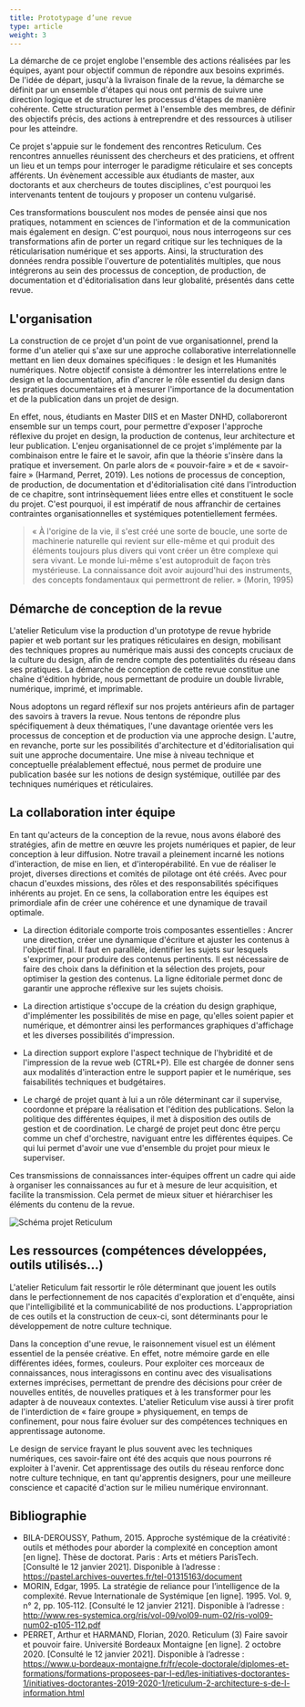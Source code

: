 ```yaml
---
title: Prototypage d’une revue
type: article
weight: 3
---
```


La démarche de ce projet englobe l'ensemble des actions réalisées par les équipes, ayant pour objectif commun de répondre aux besoins exprimés. De l'idée de départ, jusqu'à la livraison finale de la revue, la démarche se définit par un ensemble d'étapes qui nous ont permis de suivre une direction logique et de structurer les processus d'étapes de manière cohérente. Cette structuration permet à l'ensemble des membres, de définir des objectifs précis, des actions à entreprendre et des ressources à utiliser pour les atteindre.

Ce projet s'appuie sur le fondement des rencontres Reticulum. Ces rencontres annuelles réunissent des chercheurs et des praticiens, et offrent un lieu et un temps pour interroger le paradigme réticulaire et ses concepts afférents. Un évènement accessible aux étudiants de master, aux doctorants et aux chercheurs de toutes disciplines, c'est pourquoi les intervenants tentent de toujours y proposer un contenu vulgarisé.

Ces transformations bousculent nos modes de pensée ainsi que nos pratiques, notamment en sciences de l'information et de la communication mais également en design. C'est pourquoi, nous nous interrogeons sur ces transformations afin de porter un regard critique sur les techniques de la réticularisation numérique et ses apports. Ainsi, la structuration des données rendra possible l'ouverture de potentialités multiples, que nous intégrerons au sein des processus de conception, de production, de documentation et d'éditorialisation dans leur globalité, présentés dans cette revue.

## L'organisation

La construction de ce projet d'un point de vue organisationnel, prend la forme d'un atelier qui s'axe sur une approche collaborative interrelationnelle mettant en lien deux domaines spécifiques : le design et les Humanités numériques. Notre objectif consiste à démontrer les interrelations entre le design et la documentation, afin d'ancrer le rôle essentiel du design dans les pratiques documentaires et à mesurer l'importance de la documentation et de la publication dans un projet de design.

En effet, nous, étudiants en Master DIIS et en Master DNHD, collaboreront ensemble sur un temps court, pour permettre d'exposer l'approche réflexive du projet en design, la production de contenus, leur architecture et leur publication. L'enjeu organisationnel de ce projet s'implémente par la combinaison entre le faire et le savoir, afin que la théorie s'insère dans la pratique et inversement. On parle alors de « pouvoir-faire » et de « savoir-faire » (Harmand, Perret, 2019). Les notions de processus de conception, de production, de documentation et d'éditorialisation cité dans l'introduction de ce chapitre, sont intrinsèquement liées entre elles et constituent le socle du projet. C'est pourquoi, il est impératif de nous affranchir de certaines contraintes organisationnelles et systémiques potentiellement fermées.

> « À l'origine de la vie, il s'est créé une sorte de boucle, une sorte de machinerie naturelle qui revient sur elle-même et qui produit des éléments toujours plus divers qui vont créer un être complexe qui sera vivant. Le monde lui-même s'est autoproduit de façon très mystérieuse. La connaissance doit avoir aujourd'hui des instruments, des concepts fondamentaux qui permettront de relier. » (Morin, 1995)

## Démarche de conception de la revue

L'atelier Reticulum vise la production d'un prototype de revue hybride papier et web portant sur les pratiques réticulaires en design, mobilisant des techniques propres au numérique mais aussi des concepts cruciaux de la culture du design, afin de rendre compte des potentialités du réseau dans ses pratiques. La démarche de conception de cette revue constitue une chaîne d'édition hybride, nous permettant de produire un double livrable, numérique, imprimé, et imprimable.

Nous adoptons un regard réflexif sur nos projets antérieurs afin de partager des savoirs à travers la revue. Nous tentons de répondre plus spécifiquement à deux thématiques, l'une davantage orientée vers les processus de conception et de production via une approche design. L'autre, en revanche, porte sur les possibilités d'architecture et d'éditorialisation qui suit une approche documentaire. Une mise à niveau technique et conceptuelle préalablement effectué, nous permet de produire une publication basée sur les notions de design systémique, outillée par des techniques numériques et réticulaires.

## La collaboration inter équipe

En tant qu'acteurs de la conception de la revue, nous avons élaboré des stratégies, afin de mettre en œuvre les projets numériques et papier, de leur conception à leur diffusion. Notre travail a pleinement incarné les notions d'interaction, de mise en lien, et d'interopérabilité. En vue de réaliser le projet, diverses directions et comités de pilotage ont été créés. Avec pour chacun d'euxdes missions, des rôles et des responsabilités spécifiques inhérents au projet. En ce sens, la collaboration entre les équipes est primordiale afin de créer une cohérence et une dynamique de travail optimale.

- La direction éditoriale comporte trois composantes essentielles : Ancrer une direction, créer une dynamique d'écriture et ajuster les contenus à l'objectif final. Il faut en parallèle, identifier les sujets sur lesquels s'exprimer, pour produire des contenus pertinents. Il est nécessaire de faire des choix dans la définition et la sélection des projets, pour optimiser la gestion des contenus. La ligne éditoriale permet donc de garantir une approche réflexive sur les sujets choisis.

- La direction artistique s'occupe de la création du design graphique, d'implémenter les possibilités de mise en page, qu'elles soient papier et numérique, et démontrer ainsi les performances graphiques d'affichage et les diverses possibilités d'impression.
- La direction support explore l'aspect technique de l'hybridité et de l'impression de la revue web (CTRL+P). Elle est chargée de donner sens aux modalités d'interaction entre le support papier et le numérique, ses faisabilités techniques et budgétaires.
- Le chargé de projet quant à lui a un rôle déterminant car il supervise, coordonne et prépare la réalisation et l'édition des publications. Selon la politique des différentes équipes, il met à disposition des outils de gestion et de coordination. Le chargé de projet peut donc être perçu comme un chef d'orchestre, naviguant entre les différentes équipes. Ce qui lui permet d'avoir une vue d'ensemble du projet pour mieux le superviser.

Ces transmissions de connaissances inter-équipes offrent un cadre qui aide à organiser les connaissances au fur et à mesure de leur acquisition, et facilite la transmission. Cela permet de mieux situer et hiérarchiser les éléments du contenu de la revue.

![Schéma projet Reticulum]()

## Les ressources (compétences développées, outils utilisés…)

L'atelier Reticulum fait ressortir le rôle déterminant que jouent les outils dans le perfectionnement de nos capacités d'exploration et d'enquête, ainsi que l'intelligibilité et la communicabilité de nos productions. L'appropriation de ces outils et la construction de ceux-ci, sont déterminants pour le développement de notre culture technique.

Dans la conception d'une revue, le raisonnement visuel est un élément essentiel de la pensée créative. En effet, notre mémoire garde en elle différentes idées, formes, couleurs. Pour exploiter ces morceaux de connaissances, nous interagissons en continu avec des visualisations externes imprécises, permettant de prendre des décisions pour créer de nouvelles entités, de nouvelles pratiques et à les transformer pour les adapter à de nouveaux contextes. L'atelier Reticulum vise aussi à tirer profit de l'interdiction de « faire groupe » physiquement, en temps de confinement, pour nous faire évoluer sur des compétences techniques en apprentissage autonome.

Le design de service frayant le plus souvent avec les techniques numériques, ces savoir-faire ont été des acquis que nous pourrons ré exploiter à l'avenir. Cet apprentissage des outils du réseau renforce donc notre culture technique, en tant qu'apprentis designers, pour une meilleure conscience et capacité d'action sur le milieu numérique environnant.

## Bibliographie

- BILA-DEROUSSY, Pathum, 2015. Approche systémique de la créativité : outils et méthodes pour aborder la complexité en conception amont [en ligne]. Thèse de doctorat. Paris : Arts et métiers ParisTech. [Consulté le 12 janvier 2021]. Disponible à l’adresse : https://pastel.archives-ouvertes.fr/tel-01315163/document
- MORIN, Edgar, 1995. La stratégie de reliance pour l’intelligence de la complexité. Revue Internationale de Systémique [en ligne]. 1995. Vol. 9, n° 2, pp. 105‑112. [Consulté le 12 janvier 2121]. Disponible à l’adresse : http://www.res-systemica.org/ris/vol-09/vol09-num-02/ris-vol09-num02-p105-112.pdf
- PERRET, Arthur et HARMAND, Florian, 2020. Reticulum (3) Faire savoir et pouvoir faire. Université Bordeaux Montaigne [en ligne]. 2 octobre 2020. [Consulté le 12 janvier 2021]. Disponible à l’adresse : https://www.u-bordeaux-montaigne.fr/fr/ecole-doctorale/diplomes-et-formations/formations-proposees-par-l-ed/les-initiatives-doctorantes-1/initiatives-doctorantes-2019-2020-1/reticulum-2-architecture-s-de-l-information.html